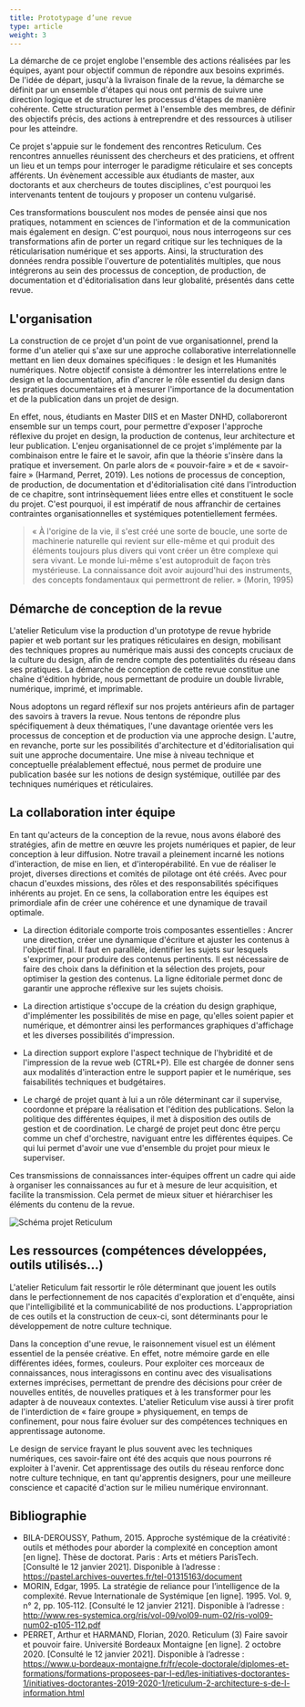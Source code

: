 ```yaml
---
title: Prototypage d’une revue
type: article
weight: 3
---
```


La démarche de ce projet englobe l'ensemble des actions réalisées par les équipes, ayant pour objectif commun de répondre aux besoins exprimés. De l'idée de départ, jusqu'à la livraison finale de la revue, la démarche se définit par un ensemble d'étapes qui nous ont permis de suivre une direction logique et de structurer les processus d'étapes de manière cohérente. Cette structuration permet à l'ensemble des membres, de définir des objectifs précis, des actions à entreprendre et des ressources à utiliser pour les atteindre.

Ce projet s'appuie sur le fondement des rencontres Reticulum. Ces rencontres annuelles réunissent des chercheurs et des praticiens, et offrent un lieu et un temps pour interroger le paradigme réticulaire et ses concepts afférents. Un évènement accessible aux étudiants de master, aux doctorants et aux chercheurs de toutes disciplines, c'est pourquoi les intervenants tentent de toujours y proposer un contenu vulgarisé.

Ces transformations bousculent nos modes de pensée ainsi que nos pratiques, notamment en sciences de l'information et de la communication mais également en design. C'est pourquoi, nous nous interrogeons sur ces transformations afin de porter un regard critique sur les techniques de la réticularisation numérique et ses apports. Ainsi, la structuration des données rendra possible l'ouverture de potentialités multiples, que nous intégrerons au sein des processus de conception, de production, de documentation et d'éditorialisation dans leur globalité, présentés dans cette revue.

## L'organisation

La construction de ce projet d'un point de vue organisationnel, prend la forme d'un atelier qui s'axe sur une approche collaborative interrelationnelle mettant en lien deux domaines spécifiques : le design et les Humanités numériques. Notre objectif consiste à démontrer les interrelations entre le design et la documentation, afin d'ancrer le rôle essentiel du design dans les pratiques documentaires et à mesurer l'importance de la documentation et de la publication dans un projet de design.

En effet, nous, étudiants en Master DIIS et en Master DNHD, collaboreront ensemble sur un temps court, pour permettre d'exposer l'approche réflexive du projet en design, la production de contenus, leur architecture et leur publication. L'enjeu organisationnel de ce projet s'implémente par la combinaison entre le faire et le savoir, afin que la théorie s'insère dans la pratique et inversement. On parle alors de « pouvoir-faire » et de « savoir-faire » (Harmand, Perret, 2019). Les notions de processus de conception, de production, de documentation et d'éditorialisation cité dans l'introduction de ce chapitre, sont intrinsèquement liées entre elles et constituent le socle du projet. C'est pourquoi, il est impératif de nous affranchir de certaines contraintes organisationnelles et systémiques potentiellement fermées.

> « À l'origine de la vie, il s'est créé une sorte de boucle, une sorte de machinerie naturelle qui revient sur elle-même et qui produit des éléments toujours plus divers qui vont créer un être complexe qui sera vivant. Le monde lui-même s'est autoproduit de façon très mystérieuse. La connaissance doit avoir aujourd'hui des instruments, des concepts fondamentaux qui permettront de relier. » (Morin, 1995)

## Démarche de conception de la revue

L'atelier Reticulum vise la production d'un prototype de revue hybride papier et web portant sur les pratiques réticulaires en design, mobilisant des techniques propres au numérique mais aussi des concepts cruciaux de la culture du design, afin de rendre compte des potentialités du réseau dans ses pratiques. La démarche de conception de cette revue constitue une chaîne d'édition hybride, nous permettant de produire un double livrable, numérique, imprimé, et imprimable.

Nous adoptons un regard réflexif sur nos projets antérieurs afin de partager des savoirs à travers la revue. Nous tentons de répondre plus spécifiquement à deux thématiques, l'une davantage orientée vers les processus de conception et de production via une approche design. L'autre, en revanche, porte sur les possibilités d'architecture et d'éditorialisation qui suit une approche documentaire. Une mise à niveau technique et conceptuelle préalablement effectué, nous permet de produire une publication basée sur les notions de design systémique, outillée par des techniques numériques et réticulaires.

## La collaboration inter équipe

En tant qu'acteurs de la conception de la revue, nous avons élaboré des stratégies, afin de mettre en œuvre les projets numériques et papier, de leur conception à leur diffusion. Notre travail a pleinement incarné les notions d'interaction, de mise en lien, et d'interopérabilité. En vue de réaliser le projet, diverses directions et comités de pilotage ont été créés. Avec pour chacun d'euxdes missions, des rôles et des responsabilités spécifiques inhérents au projet. En ce sens, la collaboration entre les équipes est primordiale afin de créer une cohérence et une dynamique de travail optimale.

- La direction éditoriale comporte trois composantes essentielles : Ancrer une direction, créer une dynamique d'écriture et ajuster les contenus à l'objectif final. Il faut en parallèle, identifier les sujets sur lesquels s'exprimer, pour produire des contenus pertinents. Il est nécessaire de faire des choix dans la définition et la sélection des projets, pour optimiser la gestion des contenus. La ligne éditoriale permet donc de garantir une approche réflexive sur les sujets choisis.

- La direction artistique s'occupe de la création du design graphique, d'implémenter les possibilités de mise en page, qu'elles soient papier et numérique, et démontrer ainsi les performances graphiques d'affichage et les diverses possibilités d'impression.
- La direction support explore l'aspect technique de l'hybridité et de l'impression de la revue web (CTRL+P). Elle est chargée de donner sens aux modalités d'interaction entre le support papier et le numérique, ses faisabilités techniques et budgétaires.
- Le chargé de projet quant à lui a un rôle déterminant car il supervise, coordonne et prépare la réalisation et l'édition des publications. Selon la politique des différentes équipes, il met à disposition des outils de gestion et de coordination. Le chargé de projet peut donc être perçu comme un chef d'orchestre, naviguant entre les différentes équipes. Ce qui lui permet d'avoir une vue d'ensemble du projet pour mieux le superviser.

Ces transmissions de connaissances inter-équipes offrent un cadre qui aide à organiser les connaissances au fur et à mesure de leur acquisition, et facilite la transmission. Cela permet de mieux situer et hiérarchiser les éléments du contenu de la revue.

![Schéma projet Reticulum]()

## Les ressources (compétences développées, outils utilisés…)

L'atelier Reticulum fait ressortir le rôle déterminant que jouent les outils dans le perfectionnement de nos capacités d'exploration et d'enquête, ainsi que l'intelligibilité et la communicabilité de nos productions. L'appropriation de ces outils et la construction de ceux-ci, sont déterminants pour le développement de notre culture technique.

Dans la conception d'une revue, le raisonnement visuel est un élément essentiel de la pensée créative. En effet, notre mémoire garde en elle différentes idées, formes, couleurs. Pour exploiter ces morceaux de connaissances, nous interagissons en continu avec des visualisations externes imprécises, permettant de prendre des décisions pour créer de nouvelles entités, de nouvelles pratiques et à les transformer pour les adapter à de nouveaux contextes. L'atelier Reticulum vise aussi à tirer profit de l'interdiction de « faire groupe » physiquement, en temps de confinement, pour nous faire évoluer sur des compétences techniques en apprentissage autonome.

Le design de service frayant le plus souvent avec les techniques numériques, ces savoir-faire ont été des acquis que nous pourrons ré exploiter à l'avenir. Cet apprentissage des outils du réseau renforce donc notre culture technique, en tant qu'apprentis designers, pour une meilleure conscience et capacité d'action sur le milieu numérique environnant.

## Bibliographie

- BILA-DEROUSSY, Pathum, 2015. Approche systémique de la créativité : outils et méthodes pour aborder la complexité en conception amont [en ligne]. Thèse de doctorat. Paris : Arts et métiers ParisTech. [Consulté le 12 janvier 2021]. Disponible à l’adresse : https://pastel.archives-ouvertes.fr/tel-01315163/document
- MORIN, Edgar, 1995. La stratégie de reliance pour l’intelligence de la complexité. Revue Internationale de Systémique [en ligne]. 1995. Vol. 9, n° 2, pp. 105‑112. [Consulté le 12 janvier 2121]. Disponible à l’adresse : http://www.res-systemica.org/ris/vol-09/vol09-num-02/ris-vol09-num02-p105-112.pdf
- PERRET, Arthur et HARMAND, Florian, 2020. Reticulum (3) Faire savoir et pouvoir faire. Université Bordeaux Montaigne [en ligne]. 2 octobre 2020. [Consulté le 12 janvier 2021]. Disponible à l’adresse : https://www.u-bordeaux-montaigne.fr/fr/ecole-doctorale/diplomes-et-formations/formations-proposees-par-l-ed/les-initiatives-doctorantes-1/initiatives-doctorantes-2019-2020-1/reticulum-2-architecture-s-de-l-information.html